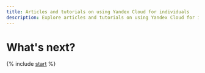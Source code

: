 ```yaml
---
title: Articles and tutorials on using Yandex Cloud for individuals
description: Explore articles and tutorials on using Yandex Cloud for individuals.
---
```


# What's next?

{% include [start](../_includes/quickstart-whats-next-individuals.md) %}
